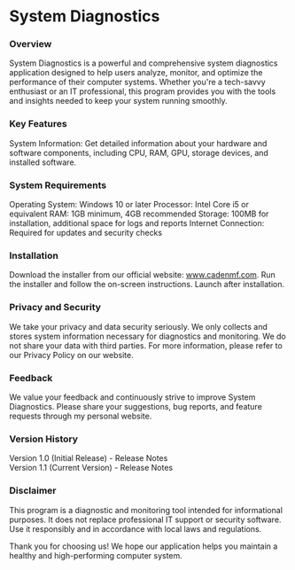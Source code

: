 # System Diagnostics

### Overview
System Diagnostics is a powerful and comprehensive system diagnostics application designed to help users analyze, monitor, and optimize the performance of their computer systems. Whether you're a tech-savvy enthusiast or an IT professional, this program provides you with the tools and insights needed to keep your system running smoothly.

### Key Features
System Information: Get detailed information about your hardware and software components, including CPU, RAM, GPU, storage devices, and installed software.

### System Requirements
Operating System: Windows 10 or later
Processor: Intel Core i5 or equivalent
RAM: 1GB minimum, 4GB recommended
Storage: 100MB for installation, additional space for logs and reports
Internet Connection: Required for updates and security checks

### Installation
Download the installer from our official website: www.cadenmf.com.
Run the installer and follow the on-screen instructions.
Launch after installation.


### Privacy and Security
We take your privacy and data security seriously. We only collects and stores system information necessary for diagnostics and monitoring. We do not share your data with third parties. For more information, please refer to our Privacy Policy on our website.

### Feedback
We value your feedback and continuously strive to improve System Diagnostics. Please share your suggestions, bug reports, and feature requests through my personal website.

### Version History
Version 1.0 (Initial Release) - Release Notes
<br />
Version 1.1 (Current Version) - Release Notes

### Disclaimer
This program is a diagnostic and monitoring tool intended for informational purposes. It does not replace professional IT support or security software. Use it responsibly and in accordance with local laws and regulations.

Thank you for choosing us! We hope our application helps you maintain a healthy and high-performing computer system.